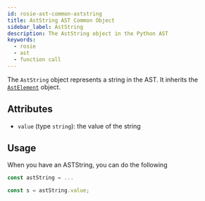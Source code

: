 ```yaml
---
id: rosie-ast-common-aststring
title: AstString AST Common Object
sidebar_label: AstString
description: The AstString object in the Python AST
keywords:
  - rosie
  - ast
  - function call
---
```


The `AstString` object represents a string in the AST. It inherits the
[`AstElement`](/docs/rosie/ast/common/rosie-ast-common-astelement) object.

## Attributes

- `value` (type `string`): the value of the string

## Usage

When you have an ASTString, you can do the following

```javascript
const astString = ...

const s = astString.value;
```
